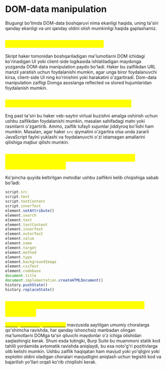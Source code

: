 # DOM-data manipulation

Biugungi bo'limda DOM-data boshqaruvi nima ekanligi haqida, uning ta'siri qanday ekanligi va uni qanday oldini olish mumkinligi haqida gaplashamiz.

## <mark style="color:yellow;">DOM-data manipulation nima ?</mark> <a href="#dom-data-manipulation-nima" id="dom-data-manipulation-nima"></a>

Skript haker tomonidan boshqariladigan ma'lumotlarni DOM ichidagi ko'rinadigan UI yoki client-side logikasida ishlatiladigan maydonga yozganda DOM-data manipulation paydo bo'ladi. Haker bu zaiflikdan URL manzil yaratish uchun foydalanishi mumkin, agar unga biror foydalanuvchi kirsa, client-side UI ning ko'rinishini yoki harakatini o'zgartiradi. Dom-data manipulation zaifligi Domga asoslanga reflected va stored hujumlaridan foydalanish mumkin.

## <mark style="color:yellow;">DOM-data manipulation ta'siri qanday ?</mark> <a href="#dom-data-manipulation-tasiri-qanday" id="dom-data-manipulation-tasiri-qanday"></a>

Eng past ta'siri bu haker veb-saytni virtual buzishni amalga oshirish uchun ushbu zaiflikdan foydalanishi mumkin, masalan sahifadagi matn yoki rasmlarni o'zgartirib. Ammo, zaiflik tufayli xujumlar jiddiyroq bo'lishi ham mumkin. Masalan, agar haker `src` qiymatini o'zgartira olsa unda zararli JavaScript faylni yuklashi va foydalanuvchi o'zi istamagan amallarini qilishiga majbur qilishi mumkin.

## <mark style="color:yellow;">DOM-data manipulationni paydo qiluvchi metodlar qaysilar ?</mark> <a href="#dom-data-manipulation-ni-hosil-qiluvchi-sink-lar-qaysilar" id="dom-data-manipulation-ni-hosil-qiluvchi-sink-lar-qaysilar"></a>

Ko'pincha quyida keltirilgan metodlar ushbu zaiflikni kelib chiqishiga sabab bo'ladi:

```javascript
script.src
script.text
script.textContent
script.innerText
element.setAttribute()
element.search
element.text
element.textContent
element.innerText
element.outerText
element.value
element.name
element.target
element.method
element.type
element.backgroundImage
element.cssText
element.codebase
document.title
document.implementation.createHTMLDocument()
history.pushState()
history.replaceState()
```

## <mark style="color:yellow;">DOM-data manipulationni qanda oldini olish mumkin ?</mark> <a href="#qanday-qilib-dom-data-manipulation-ni-oldini-olish-mumkin" id="qanday-qilib-dom-data-manipulation-ni-oldini-olish-mumkin"></a>

<mark style="color:yellow;"></mark>[<mark style="color:yellow;">DOM-ga asoslangan zaifliklar</mark>](broken-reference) mavzusida aaytilgan umumiy choralarga qo'shimcha ravishda, har qanday ishonchsiz manbadan olingan ma'lumotlarni DOMga ta'sir qiluvchi maydonlar o'z ichiga olishidan saqlashingiz kerak. Shuni esda tutingki, Burp Suite bu muammoni statik kod tahlili yordamida avtomatik ravishda aniqlaydi, bu esa noto'g'ri pozitivlarga olib kelishi mumkin. Ushbu zaiflik haqiqatan ham mavjud yoki yo'qligini yoki exploitni oldini oladigan choralari mavjudligini aniqlash uchun tegishli kod va bajarilish yo'llari orqali ko'rib chiqilishi kerak.
